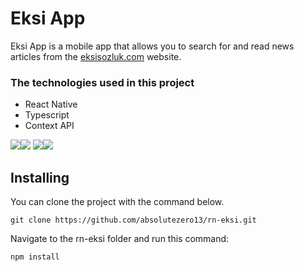 # Eksi App

Eksi App is a mobile app that allows you to search for and read news articles from the [eksisozluk.com](https://eksisozluk.com) website.

### The technologies used in this project

- React Native
- Typescript
- Context API

<div>
<img  src="./readme-assets/main-page.png"><img src="./readme-assets/entries.png" > 
 <img  src="./readme-assets/favs.png"><img  src="./readme-assets/search.png">
</div>

## Installing

You can clone the project with the command below.

```
git clone https://github.com/absolutezero13/rn-eksi.git
```

Navigate to the rn-eksi folder and run this command:

```
npm install
```
